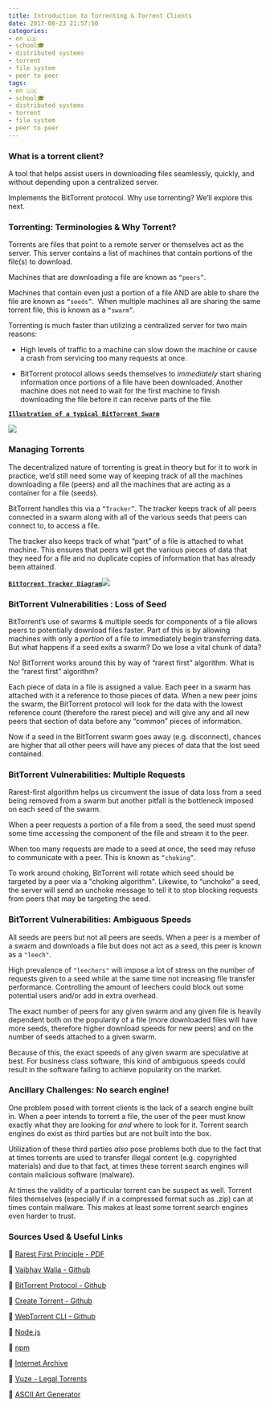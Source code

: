 ```yaml
---
title: Introduction to Torrenting & Torrent Clients​
date: 2017-08-23 21:57:56
categories:
- en 🇺🇸
- school🎓
- distributed systems
- torrent
- file system
- peer to peer
tags:
- en 🇺🇸
- school🎓
- distributed systems
- torrent
- file system
- peer to peer
---
```


### What is a torrent client?​

A tool that helps assist users in downloading files seamlessly, quickly, and without depending upon a centralized server.​

Implements the BitTorrent protocol. Why use torrenting? We’ll explore this next.​

### Torrenting: Terminologies & Why Torrent?​

Torrents are files that point to a remote server or themselves act as the server. This server contains a list of machines that contain portions of the file(s) to download.

Machines that are downloading a file are known as `“peers”`.​

Machines that contain even just a portion of a file AND are able to share the file are known as `“seeds”`. ​
When multiple machines all are sharing the same torrent file, this is known as a `“swarm”`.​

Torrenting is much faster than utilizing a centralized server for two main reasons:​

- High levels of traffic to a machine can slow down the machine or cause a crash from servicing too many requests at once.​

- BitTorrent protocol allows seeds themselves to *immediately* start sharing information once portions of a file have been downloaded. Another machine does not need to wait for the first machine to finish downloading the file before it can receive parts of the file.​

[**`Illustration of a typical BitTorrent Swarm​`**](https://raw.githubusercontent.com/webtorrent/bittorrent-tracker/master/img.png)

![](https://raw.githubusercontent.com/webtorrent/bittorrent-tracker/master/img.png)

### Managing Torrents​

The decentralized nature of torrenting is great in theory but for it to work in practice, we’d still need some way of keeping track of all the machines downloading a file (peers) and all the machines that are acting as a container for a file (seeds).​

BitTorrent handles this via a `“Tracker”`. The tracker keeps track of all peers connected in a swarm along with all of the various seeds that peers can connect to, to access a file.​

The tracker also keeps track of what “part” of a file is attached to what machine. This ensures that peers will get the various pieces of data that they need for a file and no duplicate copies of information that has already been attained.​

[**`BitTorrent Tracker Diagram​`**](http://images.morehawes.co.uk/bittorrent/tracker.png)
![](http://images.morehawes.co.uk/bittorrent/tracker.png)

### BitTorrent Vulnerabilities : Loss of Seed​

BitTorrent’s use of swarms & multiple seeds for components of a file allows peers to potentially download files faster. Part of this is by allowing machines with only a *portion* of a file to immediately begin transferring data. But what happens if a seed exits a swarm? Do we lose a vital chunk of data?​

No! BitTorrent works around this by way of “rarest first” algorithm. What is the “rarest first” algorithm?​

Each piece of data in a file is assigned a value. Each peer in a swarm has attached with it a reference to those pieces of data. When a new peer joins the swarm, the BitTorrent protocol will look for the data with the lowest reference count (therefore the rarest piece) and will give any and all new peers that section of data before any “common” pieces of information.​

Now if a seed in the BitTorrent swarm goes away (e.g. disconnect), chances are higher that all other peers will have any pieces of data that the lost seed contained.​

### BitTorrent Vulnerabilities: Multiple Requests​

Rarest-first algorithm helps us circumvent the issue of data loss from a seed being removed from a swarm but another pitfall is the bottleneck imposed on each seed of the swarm.​

When a peer requests a portion of a file from a seed, the seed must spend some time accessing the component of the file and stream it to the peer. ​

When too many requests are made to a seed at once, the seed may refuse to communicate with a peer. This is known as `“choking”`.​

To work around choking, BitTorrent will rotate which seed should be targeted by a peer via a "choking algorithm". Likewise, to “unchoke” a seed, the server will send an unchoke message to tell it to stop blocking requests from peers that may be targeting the seed.​

### BitTorrent Vulnerabilities: Ambiguous Speeds​

All seeds are peers but not all peers are seeds. When a peer is a member of a swarm and downloads a file but does not act as a seed, this peer is known as a `"leech"`.​

High prevalence of `"leechers"` will impose a lot of stress on the number of requests given to a seed while at the same time not increasing file transfer performance. Controlling the amount of leechers could block out some potential users and/or add in extra overhead.​

The exact number of peers for any given swarm and any given file is heavily dependent both on the popularity of a file (more downloaded files will have more seeds, therefore higher download speeds for new peers) and on the number of seeds attached to a given swarm.​

Because of this, the exact speeds of any given swarm are speculative at best. For business class software, this kind of ambiguous speeds could result in the software failing to achieve popularity on the market. ​

### Ancillary Challenges: No search engine!​

One problem posed with torrent clients is the lack of a search engine built in. When a peer intends to torrent a file, the user of the peer must know exactly what they are looking for *and* where to look for it. Torrent search engines do exist as third parties but are not built into the box. ​

Utilization of these third parties *also* pose problems both due to the fact that at times torrents are used to transfer illegal content (e.g. copyrighted materials) and due to that fact, at times these torrent search engines will contain malicious software (malware).​

At times the validity of a particular torrent can be suspect as well. Torrent files themselves (especially if in a compressed format such as .zip) can at times contain malware. This makes at least some torrent search engines even harder to trust.​

### Sources Used & Useful Links

🍕 [Rarest First Principle - PDF](http://conferences.sigcomm.org/imc/2006/papers/p20-legout.pdf​)

🌭 [Vaibhav Walia - Github](https://github.com/vaibhav-walia)

🍔 [BitTorrent Protocol - Github](https://github.com/webtorrent/bittorrent-protocol)

🍟 [Create Torrent - Github](https://github.com/webtorrent/create-torrent)

🌮 [WebTorrent CLI - Github](https://github.com/webtorrent/webtorrent-cli)
​

🌯 [Node.js](https://nodejs.org/api/fs.html)

🍜 [npm](https://www.npmjs.com/)

🍮 [Internet Archive](https://archive.org/)

🍭 [Vuze - Legal Torrents](https://wiki.vuze.com/w/Legal_torrent_sites)

🍺 [ASCII Art Generator](http://patorjk.com/software/taag/#p=testall&f=Larry%203D&t=CS%206580%20Final%20Demo)


​


